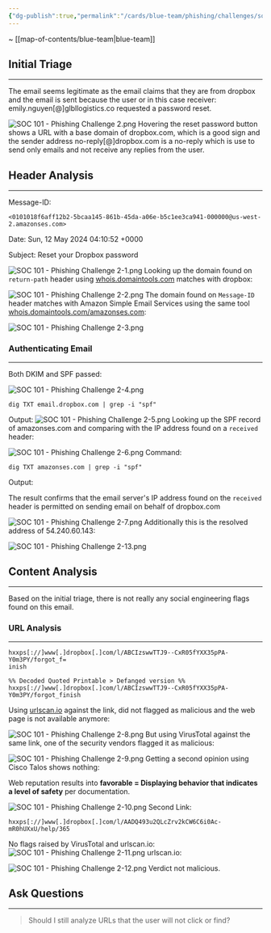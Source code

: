 ```yaml
---
{"dg-publish":true,"permalink":"/cards/blue-team/phishing/challenges/soc-101-phishing-challenge-2/"}
---
```


~ [[map-of-contents/blue-team\|blue-team]] 
## Initial Triage
---
The email seems legitimate as the email claims that they are from dropbox and the email is sent because the user or in this case receiver: emily.nguyen[@]glbllogistics.co requested a password reset.

![SOC 101 - Phishing Challenge 2.png](/img/user/cards/blue-team/phishing/images/SOC%20101%20-%20Phishing%20Challenge%202.png)
Hovering the reset password button shows a URL with a base domain of dropbox.com, which is a good sign and the sender address no-reply[@]dropbox.com is a no-reply which is use to send only emails and not receive any replies from the user.
## Header Analysis
---
Message-ID:
```
<0101018f6aff12b2-5bcaa145-861b-45da-a06e-b5c1ee3ca941-000000@us-west-2.amazonses.com>
```

Date: Sun, 12 May 2024 04:10:52 +0000

Subject: Reset your Dropbox password

![SOC 101 - Phishing Challenge 2-1.png](/img/user/cards/blue-team/phishing/images/SOC%20101%20-%20Phishing%20Challenge%202-1.png)
Looking up the domain found on `return-path` header using [whois.domaintools.com](whois.domaintools.com) matches with dropbox:

![SOC 101 - Phishing Challenge 2-2.png](/img/user/cards/blue-team/phishing/images/SOC%20101%20-%20Phishing%20Challenge%202-2.png)
The domain found on `Message-ID` header matches with Amazon Simple Email Services using the same tool [whois.domaintools.com/amazonses.com](https://whois.domaintools.com/amazonses.com):

![SOC 101 - Phishing Challenge 2-3.png](/img/user/cards/blue-team/phishing/images/SOC%20101%20-%20Phishing%20Challenge%202-3.png)
### Authenticating Email
---
Both DKIM and SPF passed:

![SOC 101 - Phishing Challenge 2-4.png](/img/user/cards/blue-team/phishing/images/SOC%20101%20-%20Phishing%20Challenge%202-4.png)
```
dig TXT email.dropbox.com | grep -i "spf"
```

Output:
![SOC 101 - Phishing Challenge 2-5.png](/img/user/cards/blue-team/phishing/images/SOC%20101%20-%20Phishing%20Challenge%202-5.png)
Looking up the SPF record of amazonses.com and comparing with the IP address found on a `received` header:

![SOC 101 - Phishing Challenge 2-6.png](/img/user/cards/blue-team/phishing/images/SOC%20101%20-%20Phishing%20Challenge%202-6.png)
Command:

```
dig TXT amazonses.com | grep -i "spf"
```

Output:

The result confirms that the email server's IP address found on the `received` header is permitted on sending email on behalf of dropbox.com

![SOC 101 - Phishing Challenge 2-7.png](/img/user/cards/blue-team/phishing/images/SOC%20101%20-%20Phishing%20Challenge%202-7.png)
Additionally this is the resolved address of 54.240.60.143:

![SOC 101 - Phishing Challenge 2-13.png](/img/user/cards/blue-team/phishing/images/SOC%20101%20-%20Phishing%20Challenge%202-13.png)
## Content Analysis
---
Based on the initial triage, there is not really any social engineering flags found on this email.
### URL Analysis
---
```
hxxps[://]www[.]dropbox[.]com/l/ABCIzswwTTJ9--CxR05fYXX35pPA-Y0m3PY/forgot_f=
inish

%% Decoded Quoted Printable > Defanged version %%
hxxps[://]www[.]dropbox[.]com/l/ABCIzswwTTJ9--CxR05fYXX35pPA-Y0m3PY/forgot_finish
```

Using [urlscan.io](urlscan.io) against the link, did not flagged as malicious and the web page is not available anymore:

![SOC 101 - Phishing Challenge 2-8.png](/img/user/cards/blue-team/phishing/images/SOC%20101%20-%20Phishing%20Challenge%202-8.png)
But using VirusTotal against the same link, one of the security vendors flagged it as malicious:

![SOC 101 - Phishing Challenge 2-9.png](/img/user/cards/blue-team/phishing/images/SOC%20101%20-%20Phishing%20Challenge%202-9.png)
Getting a second opinion using Cisco Talos shows nothing:

Web reputation results into **favorable = Displaying behavior that indicates a level of safety** per documentation.

![SOC 101 - Phishing Challenge 2-10.png](/img/user/cards/blue-team/phishing/images/SOC%20101%20-%20Phishing%20Challenge%202-10.png)
Second Link:

```
hxxps[://]www[.]dropbox[.]com/l/AADQ493u2QLcZrv2kCW6C6i0Ac-mR0hUXxU/help/365
```

No flags raised by VirusTotal and urlscan.io:
![SOC 101 - Phishing Challenge 2-11.png](/img/user/cards/blue-team/phishing/images/SOC%20101%20-%20Phishing%20Challenge%202-11.png)
urlscan.io:

![SOC 101 - Phishing Challenge 2-12.png](/img/user/cards/blue-team/phishing/images/SOC%20101%20-%20Phishing%20Challenge%202-12.png)
Verdict not malicious.

## Ask Questions
---
> Should I still analyze URLs that the user will not click or find?